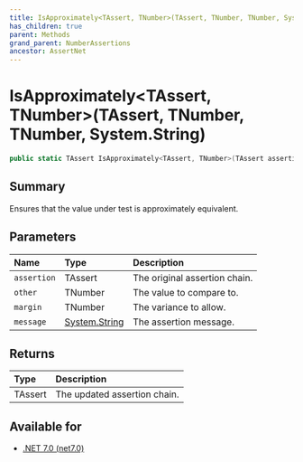 ```yaml
---
title: IsApproximately<TAssert, TNumber>(TAssert, TNumber, TNumber, System.String)
has_children: true
parent: Methods
grand_parent: NumberAssertions
ancestor: AssertNet
---
```

# IsApproximately&lt;TAssert, TNumber&gt;(TAssert, TNumber, TNumber, System.String)

```csharp
public static TAssert IsApproximately<TAssert, TNumber>(TAssert assertion, TNumber other, TNumber margin, System.String message);
```

## Summary
Ensures that the value under test is approximately equivalent.

## Parameters
|Name|Type|Description|
|:-|:-|:-|
|`assertion`|TAssert|The original assertion chain.|
|`other`|TNumber|The value to compare to.|
|`margin`|TNumber|The variance to allow.|
|`message`|[System.String](https://learn.microsoft.com/en-us/dotnet/api/system.string)|The assertion message.|

## Returns
|Type|Description|
|:-|:-|
|TAssert|The updated assertion chain.|

## Available for
- [.NET 7.0 (net7.0)](https://versionsof.net/core/7.0/)
